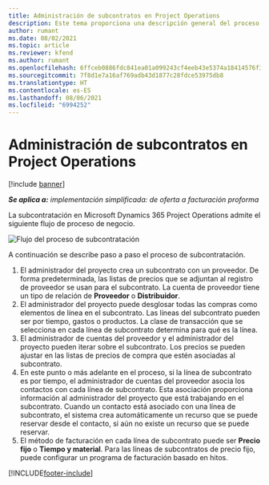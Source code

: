 ```yaml
---
title: Administración de subcontratos en Project Operations
description: Este tema proporciona una descripción general del proceso de gestión de subcontratos de un extremo a otro en Microsoft Dynamics 365 Project Operations.
author: rumant
ms.date: 08/02/2021
ms.topic: article
ms.reviewer: kfend
ms.author: rumant
ms.openlocfilehash: 6ffceb0886fdc841ea01a099243cf4eeb43e5374a18414576f3639a3e50857fd
ms.sourcegitcommit: 7f8d1e7a16af769adb43d1877c28fdce53975db8
ms.translationtype: HT
ms.contentlocale: es-ES
ms.lasthandoff: 08/06/2021
ms.locfileid: "6994252"
---
```

# <a name="subcontract-management-in-project-operations"></a>Administración de subcontratos en Project Operations

[!include [banner](../../includes/dataverse-preview.md)]

_**Se aplica a:** implementación simplificada: de oferta a facturación proforma_

La subcontratación en Microsoft Dynamics 365 Project Operations admite el siguiente flujo de proceso de negocio.

![Flujo del proceso de subcontratación](../media/SubcontractingProcessFlow.png)

A continuación se describe paso a paso el proceso de subcontratación.

1. El administrador del proyecto crea un subcontrato con un proveedor. De forma predeterminada, las listas de precios que se adjuntan al registro de proveedor se usan para el subcontrato. La cuenta de proveedor tiene un tipo de relación de **Proveedor** o **Distribuidor**.
2. El administrador del proyecto puede desglosar todas las compras como elementos de línea en el subcontrato. Las líneas del subcontrato pueden ser por tiempo, gastos o productos. La clase de transacción que se selecciona en cada línea de subcontrato determina para qué es la línea.
3. El administrador de cuentas del proveedor y el administrador del proyecto pueden iterar sobre el subcontrato. Los precios se pueden ajustar en las listas de precios de compra que estén asociadas al subcontrato.
4. En este punto o más adelante en el proceso, si la línea de subcontrato es por tiempo, el administrador de cuentas del proveedor asocia los contactos con cada línea de subcontrato. Esta asociación proporciona información al administrador del proyecto que está trabajando en el subcontrato. Cuando un contacto está asociado con una línea de subcontrato, el sistema crea automáticamente un recurso que se puede reservar desde el contacto, si aún no existe un recurso que se puede reservar.
5. El método de facturación en cada línea de subcontrato puede ser **Precio fijo** o **Tiempo y material**. Para las líneas de subcontratos de precio fijo, puede configurar un programa de facturación basado en hitos.

[!INCLUDE[footer-include](../../includes/footer-banner.md)]
